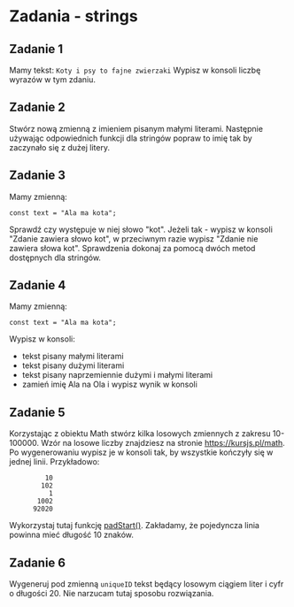 # Zadania - strings

## Zadanie 1
Mamy tekst: `Koty i psy to fajne zwierzaki`
Wypisz w konsoli liczbę wyrazów w tym zdaniu.

## Zadanie 2
Stwórz nową zmienną z imieniem pisanym małymi literami. Następnie używając odpowiednich funkcji dla stringów popraw to imię tak by zaczynało się z dużej litery.

## Zadanie 3
Mamy zmienną:
```
const text = "Ala ma kota";
```
Sprawdź czy występuje w niej słowo "kot". Jeżeli tak - wypisz w konsoli "Zdanie zawiera słowo kot", w przeciwnym razie wypisz "Zdanie nie zawiera słowa kot".
Sprawdzenia dokonaj za pomocą dwóch metod dostępnych dla stringów.

## Zadanie 4
Mamy zmienną:
```
const text = "Ala ma kota";
```
Wypisz w konsoli:
- tekst pisany małymi literami
- tekst pisany dużymi literami
- tekst pisany naprzemiennie dużymi i małymi literami
- zamień imię Ala na Ola i wypisz wynik w konsoli


## Zadanie 5
Korzystając z obiektu Math stwórz kilka losowych zmiennych z zakresu 10-100000. Wzór na losowe liczby znajdziesz na stronie https://kursjs.pl/math.
Po wygenerowaniu wypisz je w konsoli tak, by wszystkie kończyły się w jednej linii. Przykładowo:

```
         10
        102
          1
       1002
      92020
```

Wykorzystaj tutaj funkcję [padStart()](https://developer.mozilla.org/en-US/docs/Web/JavaScript/Reference/Global_Objects/String/padStart). Zakładamy, że pojedyncza linia powinna mieć długość 10 znaków.

## Zadanie 6
Wygeneruj pod zmienną `uniqueID` tekst będący losowym ciągiem liter i cyfr o długości 20. Nie narzucam tutaj sposobu rozwiązania.
